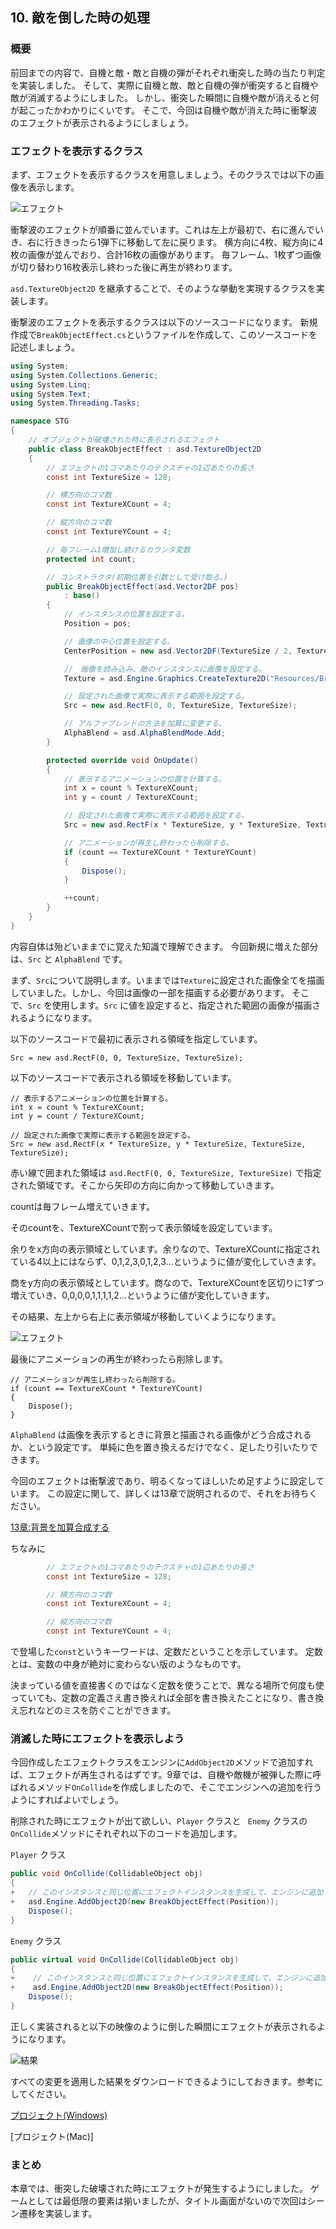 ﻿## 10. 敵を倒した時の処理

### 概要

前回までの内容で、自機と敵・敵と自機の弾がそれぞれ衝突した時の当たり判定を実装しました。
そして、実際に自機と敵、敵と自機の弾が衝突すると自機や敵が消滅するようにしました。
しかし、衝突した瞬間に自機や敵が消えると何が起こったかわかりにくいです。
そこで、今回は自機や敵が消えた時に衝撃波のエフェクトが表示されるようにしましょう。

### エフェクトを表示するクラス

まず、エフェクトを表示するクラスを用意しましょう。そのクラスでは以下の画像を表示します。

![エフェクト](img/10_BreakObject.png)

衝撃波のエフェクトが順番に並んでいます。これは左上が最初で、右に進んでいき、右に行ききったら1弾下に移動して左に戻ります。
横方向に4枚、縦方向に4枚の画像が並んでおり、合計16枚の画像があります。
毎フレーム、1枚ずつ画像が切り替わり16枚表示し終わった後に再生が終わります。

`asd.TextureObject2D` を継承することで、そのような挙動を実現するクラスを実装します。

衝撃波のエフェクトを表示するクラスは以下のソースコードになります。
新規作成で`BreakObjectEffect.cs`というファイルを作成して、このソースコードを記述しましょう。

```cs
using System;
using System.Collections.Generic;
using System.Linq;
using System.Text;
using System.Threading.Tasks;

namespace STG
{
	// オブジェクトが破壊された時に表示されるエフェクト
	public class BreakObjectEffect : asd.TextureObject2D
	{
		// エフェクトの1コマあたりのテクスチャの1辺あたりの長さ
		const int TextureSize = 128;

		// 横方向のコマ数
		const int TextureXCount = 4;

		// 縦方向のコマ数
		const int TextureYCount = 4;

		// 毎フレーム1増加し続けるカウンタ変数
		protected int count;

		// コンストラクタ(初期位置を引数として受け取る。)
		public BreakObjectEffect(asd.Vector2DF pos)
			: base()
		{
			// インスタンスの位置を設定する。
			Position = pos;

			// 画像の中心位置を設定する。
			CenterPosition = new asd.Vector2DF(TextureSize / 2, TextureSize / 2);

			//　画像を読み込み、敵のインスタンスに画像を設定する。
			Texture = asd.Engine.Graphics.CreateTexture2D("Resources/BreakObject.png");

			// 設定された画像で実際に表示する範囲を設定する。
			Src = new asd.RectF(0, 0, TextureSize, TextureSize);

			// アルファブレンドの方法を加算に変更する。
			AlphaBlend = asd.AlphaBlendMode.Add;
		}

		protected override void OnUpdate()
		{
			// 表示するアニメーションの位置を計算する。
			int x = count % TextureXCount;
			int y = count / TextureXCount;

			// 設定された画像で実際に表示する範囲を設定する。
			Src = new asd.RectF(x * TextureSize, y * TextureSize, TextureSize, TextureSize);

			// アニメーションが再生し終わったら削除する。
			if (count == TextureXCount * TextureYCount)
			{
				Dispose();
			}

			++count;
		}
	}
}

```

内容自体は殆どいままでに覚えた知識で理解できます。
今回新規に増えた部分は、`Src` と `AlphaBlend` です。

まず、`Src`について説明します。いままでは`Texture`に設定された画像全てを描画していました。しかし、今回は画像の一部を描画する必要があります。
そこで、`Src` を使用します。` Src ` に値を設定すると、指定された範囲の画像が描画されるようになります。

以下のソースコードで最初に表示される領域を指定しています。

```
Src = new asd.RectF(0, 0, TextureSize, TextureSize);
```

以下のソースコードで表示される領域を移動しています。

```
// 表示するアニメーションの位置を計算する。
int x = count % TextureXCount;
int y = count / TextureXCount;

// 設定された画像で実際に表示する範囲を設定する。
Src = new asd.RectF(x * TextureSize, y * TextureSize, TextureSize, TextureSize);
```

赤い線で囲まれた領域は `asd.RectF(0, 0, TextureSize, TextureSize)` で指定された領域です。そこから矢印の方向に向かって移動していきます。

countは毎フレーム増えていきます。

そのcountを、TextureXCountで割って表示領域を設定しています。

余りをx方向の表示領域としています。余りなので、TextureXCountに指定されている4以上にはならず、0,1,2,3,0,1,2,3...というように値が変化していきます。

商をy方向の表示領域としています。商なので、TextureXCountを区切りに1ずつ増えていき、0,0,0,0,1,1,1,1,2...というように値が変化していきます。

その結果、左上から右上に表示領域が移動していくようになります。

![エフェクト](img/10_BreakObject_Area.png)

最後にアニメーションの再生が終わったら削除します。

```
// アニメーションが再生し終わったら削除する。
if (count == TextureXCount * TextureYCount)
{
	Dispose();
}
```

`AlphaBlend` は画像を表示するときに背景と描画される画像がどう合成されるか、という設定です。
単純に色を置き換えるだけでなく、足したり引いたりできます。

今回のエフェクトは衝撃波であり、明るくなってほしいため足すように設定しています。
この設定に関して、詳しくは13章で説明されるので、それをお待ちください。

[13章:背景を加算合成する](13.md#sec4)


ちなみに
```cs
		// エフェクトの1コマあたりのテクスチャの1辺あたりの長さ
		const int TextureSize = 128;

		// 横方向のコマ数
		const int TextureXCount = 4;

		// 縦方向のコマ数
		const int TextureYCount = 4;

```
で登場した`const`というキーワードは、定数だということを示しています。
定数とは、変数の中身が絶対に変わらない版のようなものです。

決まっている値を直接書くのではなく定数を使うことで、異なる場所で何度も使っていても、定数の定義さえ書き換えれば全部を書き換えたことになり、書き換え忘れなどのミスを防ぐことができます。


### 消滅した時にエフェクトを表示しよう

今回作成したエフェクトクラスをエンジンに`AddObject2D`メソッドで追加すれば、エフェクトが再生されるはずです。9章では、自機や敵機が被弾した際に呼ばれるメソッド`OnCollide`を作成しましたので、そこでエンジンへの追加を行うようにすればよいでしょう。

削除された時にエフェクトが出て欲しい、`Player` クラスと ` Enemy` クラスの`OnCollide`メソッドにそれぞれ以下のコードを追加します。

`Player` クラス

```cs
public void OnCollide(CollidableObject obj)
{
+   // このインスタンスと同じ位置にエフェクトインスタンスを生成して、エンジンに追加する。
+   asd.Engine.AddObject2D(new BreakObjectEffect(Position));
    Dispose();
}
```

`Enemy` クラス

```cs
public virtual void OnCollide(CollidableObject obj)
{
+    // このインスタンスと同じ位置にエフェクトインスタンスを生成して、エンジンに追加する。
+    asd.Engine.AddObject2D(new BreakObjectEffect(Position));
    Dispose();
}
```

正しく実装されると以下の映像のように倒した瞬間にエフェクトが表示されるようになります。

![結果](img/10_video.gif)


すべての変更を適用した結果をダウンロードできるようにしておきます。参考にしてください。

[プロジェクト(Windows)](Projects/STG10.zip?raw=true)

[プロジェクト(Mac)]

### まとめ

本章では、衝突した破壊された時にエフェクトが発生するようにしました。
ゲームとしては最低限の要素は揃いましたが、タイトル画面がないので次回はシーン遷移を実装します。

